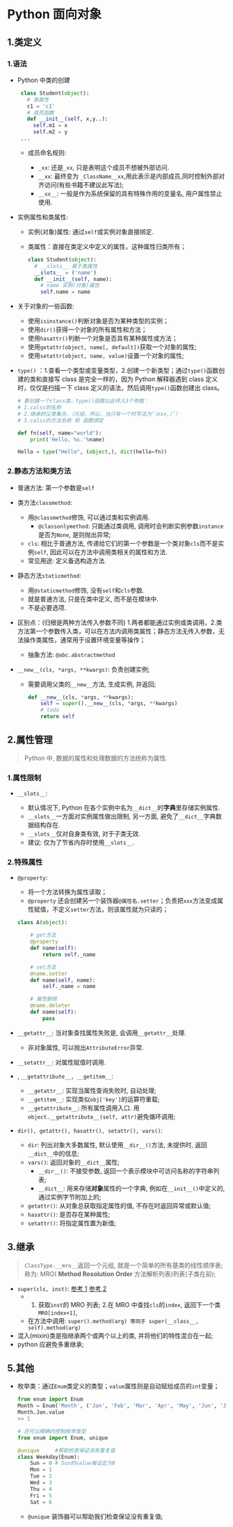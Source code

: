# Python 面向对象

## 1.类定义

### 1.语法

- Python 中类的创建

  ```python
   class Student(object):
     # 类属性
     c1 = 'c1'
     # 成员函数
     def __init__(self, x,y..):
       self.m1 = x
       self.m2 = y
   ...

  ```

  - 成员命名规则:

    - `_xx`: 还是`_xx`, 只是表明这个成员不想被外部访问.
    - `__xx`: 最终变为 `_ClassName__xx`,用此表示是内部成员,同时控制外部对齐访问(有些书籍不建议此写法);
    - `__xx__`: 一般是作为系统保留的具有特殊作用的变量名, 用户属性禁止使用.

- 实例属性和类属性:

  - 实例(对象)属性: 通过`self`或实例对象直接绑定.

  - 类属性：直接在类定义中定义的属性，这种属性归类所有；

    ```python
    class Student(object):
      # __slots__ 属于类属性
      __slots__ = ('name')
      def __init__(self, name):
        # name 实例(对象)属性
        self.name = name
    ```

- 关于对象的一些函数:

  - 使用`isinstance()`判断对象是否为某种类型的实例；
  - 使用`dir()`获得一个对象的所有属性和方法；
  - 使用`hasattr()`判断一个对象是否具有某种属性或方法；
  - 使用`getattr(object, name[, default])`获取一个对象的属性;
  - 使用`setattr(object, name, value)`设置一个对象的属性;

- `type()` ：1.查看一个类型或变量类型，2.创建一个新类型；通过`type()`函数创建的类和直接写 class 是完全一样的，因为 Python 解释器遇到 class 定义时，仅仅是扫描一下 class 定义的语法，然后调用`type()`函数创建出 class。

  ```python
  # 要创建一个class类，type()函数以此传入3个参数：
  # 1.calss的名称
  # 2.继承的父类集合，（元组，所以，当只有一个时写法为‘（xxx,）’）
  # 3.calss的方法名称 和 函数绑定

  def fn(self, name="world"):
      print('Hello, %s.'%name)

  Hello = type("Hello", (object,), dict(hello=fn))
  ```

### 2.静态方法和类方法

- 普通方法: 第一个参数是`self`

- 类方法`classmethod`:

  - 用`@classmethod`修饰, 可以通过类和实例调用.
    - `@classonlymethod`: 只能通过类调用, 调用时会判断实例参数`instance`是否为`None`, 是则抛出异常;
  - `cls`: 相比于普通方法, 传递给它们的第一个参数是一个类对象`cls`而不是实例`self`, 因此可以在方法中调用类相关的属性和方法.
  - 常见用途: 定义备选构造方法.

- 静态方法`staticmethod`:

  - 用`@staticmethod`修饰, 没有`self`和`cls`参数.
  - 就是普通方法, 只是在类中定义, 而不是在模块中.
  - 不是必要选项.

- 区别点：(归根是两种方法传入参数不同) 1.两者都能通过实例或类调用，2.类方法第一个参数传入类，可以在方法内调用类属性；静态方法无传入参数，无法操作类属性，通常用于设置环境变量等操作；

  - 抽象方法: `@abc.abstractmethod`

- `__new__(cls, *args, **kwargs)`: 负责创建实例;

  - 需要调用父类的`__new__`方法, 生成实例, 并返回;

    ```python
    def __new__(cls, *args, **kwargs):
        self = super().__new__(cls, *args, **kwargs)
        # todo
        return self
    ```

## 2.属性管理

> Python 中, 数据的属性和处理数据的方法统称为属性.

### 1.属性限制

- `__slots__`:

  - 默认情况下, Python 在各个实例中名为`__dict__`的**字典**里存储实例属性.
  - `__slots__`一方面对实例属性做出限制, 另一方面, 避免了`__dict__`字典数据结构存在.
  - `__slots__`仅对自身类有效, 对于子类无效.
  - 建议: 仅为了节省内存时使用`__slots__`.

### 2.特殊属性

- `@property`:

  - 将一个方法转换为属性读取；
  - `@property` 还会创建另一个装饰器`@属性名.setter`；负责把`xxx`方法变成属性赋值，不定义`setter`方法，则该属性就为只读的；

  ```python
  class A(object):

      # get方法
      @property
      def name(self):
          return self._name

      # set方法
      @name.setter
      def name(self, name):
          self._name = name

      # 属性删除
      @name.deleter
      def name(self):
          pass
  ```

- `__getattr__`: 当对象查找属性失败是, 会调用`__getattr__`处理.
  - 非对象属性, 可以抛出`AttributeError`异常.
- `__setattr__`: 对属性赋值时调用.

- , `__getattribute__, __getitem__`:

  - `__getattr__`: 实现当属性查询失败时, 自动处理;
  - `__getitem__`: 实现类似`obj['key']`的运算符重载;
  - `__getattribute__`: 所有属性调用入口. 用`object.__getattribute__(self, attr)`避免循环调用;

- `dir(), getattr(), hasattr(), setattr(), vars()`:

  - `dir`: 列出对象大多数属性, 默认使用`__dir__()`方法, 未提供时, 返回`__dict__`中的信息;
  - `vars()`: 返回对象的`__dict__`属性;
    - `__dir__()`: 不接受参数, 返回一个表示模块中可访问名称的字符串列表;
    - `__dict__`: 用来存储**对象**属性的一个字典, 例如在`__init__()`中定义的, 通过实例字节附加上的;
  - `getattr()`: 从对象总获取指定属性的值, 不存在时返回异常或默认值;
  - `hasattr()`: 是否存在某种属性;
  - `setattr()`: 将指定属性置为新值;

## 3.继承

> `ClassType.__mro__`返回一个元组, 就是一个简单的所有基类的线性顺序表; 称为: MRO( **Method Resolution Order** 方法解析列表)列表(子类在前);

- `super(cls, inst)`: [参考 1](https://rhettinger.wordpress.com/2011/05/26/super-considered-super/) [参考 2](http://funhacks.net/explore-python/Class/super.html)
  - 1. 获取`inst`的 MRO 列表; 2.在 MRO 中查找`cls`的`index`, 返回下一个类`MRO[index+1]`,
  - 在方法中调用: `super().method(arg) 等同于 super(__class__, self).method(arg)`
- 混入(mixin)类是指继承两个或两个以上的类, 并将他们的特性混合在一起;
- python 应避免多重继承;

## 5.其他

- 枚举类：通过`Enum`类定义的类型；`value`属性则是自动赋给成员的`int`变量；

  ```python
  from enum import Enum
  Month = Enum('Month', ('Jan', 'Feb', 'Mar', 'Apr', 'May', 'Jun', 'Jul', 'Aug', 'Sep', 'Oct', 'Nov', 'Dec'))
  Month.Jan.value
  >> 1

  # 还可以精确的控制枚举类型
  from enum import Enum, unique

  @unique     #帮助检查保证没有重复值
  class Weekday(Enum):
      Sun = 0 # Sun的value被设定为0
      Mon = 1
      Tue = 2
      Wed = 3
      Thu = 4
      Fri = 5
      Sat = 6
  ```

  - `@unique` 装饰器可以帮助我们检查保证没有重复值;
